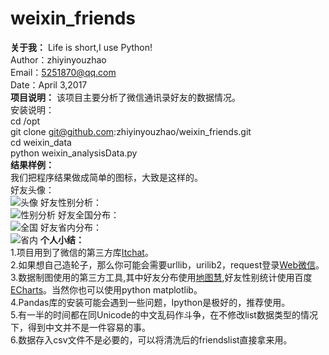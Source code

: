 weixin_friends  
===
**关于我：**
Life is short,I use Python!  
Author：zhiyinyouzhao  
Email：5251870@qq.com  
Date：April 3,2017  
**项目说明：**
该项目主要分析了微信通讯录好友的数据情况。  
安装说明：  
cd /opt  
git clone git@github.com:zhiyinyouzhao/weixin_friends.git  
cd weixin_data  
python weixin_analysisData.py  
**结果样例：**  
我们把程序结果做成简单的图标，大致是这样的。  
好友头像：  
![头像](https://github.com/zhiyinyouzhao/weixin_friends/raw/master/result_images/friends_circle.jpg)
好友性别分析：  
![性别分析](https://github.com/zhiyinyouzhao/weixin_friends/raw/master/result_images/friends.jpg)
好友全国分布：  
![全国](https://github.com/zhiyinyouzhao/weixin_friends/raw/master/result_images/friends_ChinaMap.jpg)
好友省内分布：  
![省内](https://github.com/zhiyinyouzhao/weixin_friends/raw/master/result_images/friends_Shanxi.jpg)
**个人小结：**  
1.项目用到了微信的第三方库[Itchat](http://itchat.readthedocs.io/zh/latest/)。  
2.如果想自己造轮子，那么你可能会需要urllib，urilib2，request登录[Web微信](https://wx.qq.com/)。  
3.数据制图使用的第三方工具,其中好友分布使用[地图慧](http://c.dituhui.com/),好友性别统计使用百度[ECharts](http://echarts.baidu.com/)。当然你也可以使用python matplotlib。  
4.Pandas库的安装可能会遇到一些问题，Ipython是极好的，推荐使用。  
5.有一半的时间都在同Unicode的中文乱码作斗争，在不修改list数据类型的情况下，得到中文并不是一件容易的事。  
6.数据存入csv文件不是必要的，可以将清洗后的friendslist直接拿来用。  
